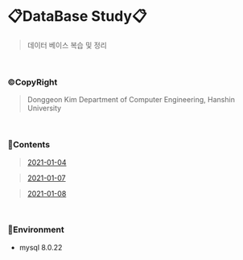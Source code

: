# 📋DataBase Study📋

> 데이터 베이스 복습 및 정리

<br>

### ©CopyRight

> Donggeon Kim
> Department of Computer Engineering, Hanshin University

<br>

### 📒Contents
> [2021-01-04](https://github.com/DongGeon0908/DataBase/blob/master/sql/2021%2001%2004.sql)

> [2021-01-07](https://github.com/DongGeon0908/DataBase/blob/master/sql/2021%2001%2007.sql)

> [2021-01-08](https://github.com/DongGeon0908/DataBase/blob/master/sql/2021%2001%2008.sql)

<br>

### 🔧Environment
  - mysql 8.0.22

<br>
